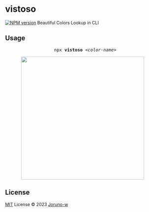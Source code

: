 # vistoso
[![NPM version](https://img.shields.io/npm/v/vistoso?color=a1b858&label=)](https://www.npmjs.com/package/vistoso)
Beautiful Colors Lookup in CLI

## Usage
<pre align='center'>
  npx <b>vistoso</b> <em>&lt;color-name&gt;</em>
</pre>
<p align='center'><img src='https://github.com/Joruno-w/vistoso/assets/54349117/fb4b8630-b4b7-4ec2-b3d3-7e083509ce59' width='400'/></p>

## License
[MIT](./LICENSE) License © 2023 [Joruno-w](https://github.com/Joruno-w)
